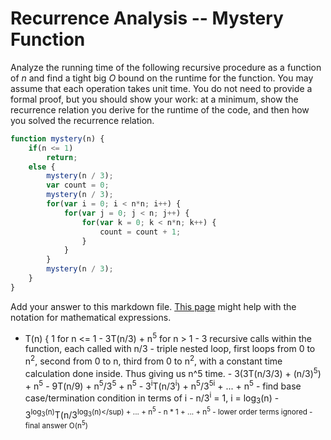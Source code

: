 # Recurrence Analysis -- Mystery Function

Analyze the running time of the following recursive procedure as a function of
$n$ and find a tight big $O$ bound on the runtime for the function. You may
assume that each operation takes unit time. You do not need to provide a formal
proof, but you should show your work: at a minimum, show the recurrence relation
you derive for the runtime of the code, and then how you solved the recurrence
relation.

```javascript
function mystery(n) {
    if(n <= 1)
        return;
    else {
        mystery(n / 3);
        var count = 0;
        mystery(n / 3);
        for(var i = 0; i < n*n; i++) {
            for(var j = 0; j < n; j++) {
                for(var k = 0; k < n*n; k++) {
                    count = count + 1;
                }
            }
        }
        mystery(n / 3);
    }
}
```

Add your answer to this markdown file. [This
page](https://docs.github.com/en/get-started/writing-on-github/working-with-advanced-formatting/writing-mathematical-expressions)
might help with the notation for mathematical expressions.

- T(n) { 1 for n <= 1
       - 3T(n/3) + n<sup>5</sup> for n > 1
       - 3 recursive calls within the function, each called with n/3
       - triple nested loop, first loops from 0 to n<sup>2</sup>, second from 0 to n, third from 0 to n<sup>2</sup>, with a constant time calculation done inside. Thus giving us n^5 time.
       - 3(3T(n/3/3) + (n/3)<sup>5</sup>) + n<sup>5</sup>
       - 9T(n/9) + n<sup>5</sup>/3<sup>5</sup> + n<sup>5</sup>
       - 3<sup>i</sup>T(n/3<sup>i</sup>) + n<sup>5</sup>/3<sup>5i</sup> + ... + n<sup>5</sup>
       - find base case/termination condition in terms of i
       - n/3<sup>i</sup> = 1, i = log<sub>3</sub>(n)
       - 3<sup>log<sub>3</sub>(n)</sup>T(n/3<sup>log<sub>3</sub>(n)</sup) + ... + n<sup>5</sup>
       - n * 1 + ... + n<sup>5</sup>
       - lower order terms ignored
       - final answer O(n<sup>5</sup>)
       
